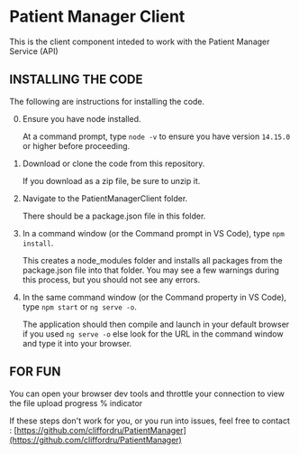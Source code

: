 # Patient Manager Client

This is the client component inteded to work with the Patient Manager Service (API)

## INSTALLING THE CODE

The following are  instructions for installing the code.

0) Ensure you have node installed.

   At a command prompt, type `node -v` to ensure you have version `14.15.0` or higher before proceeding.

1) Download or clone the code from this repository.

   If you download as a zip file, be sure to unzip it.

2) Navigate to the PatientManagerClient folder.

   There should be a package.json file in this folder.

3) In a command window (or the Command prompt in VS Code), type `npm install`.

   This creates a node_modules folder and installs all packages from the package.json file into that folder. You may see a few warnings during this process, but you should not see any errors.
   
4) In the same command window (or the Command property in VS Code), type `npm start` or `ng serve -o`.

   The application should then compile and launch in your default browser if you used `ng serve -o` else look for the URL in the command window and type it into your browser.

## FOR FUN

You can open your browser dev tools and throttle your connection to view the file upload progress % indicator
   
If these steps don't work for you, or you run into issues, feel free to contact : [https://github.com/cliffordru/PatientManager](https://github.com/cliffordru/PatientManager) 